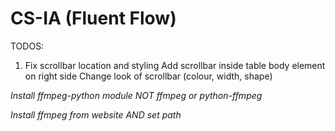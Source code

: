 # CS-IA (Fluent Flow)

TODOS:
1. Fix scrollbar location and styling
      Add scrollbar inside table body element on right side
      Change look of scrollbar (colour, width, shape)

*Install ffmpeg-python module NOT ffmpeg or python-ffmpeg*

*Install ffmpeg from website AND set path*
